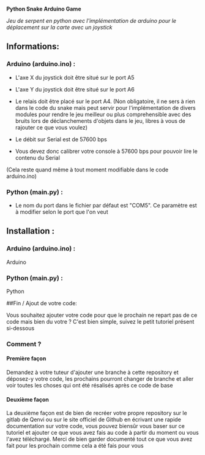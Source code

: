 **Python Snake Arduino Game**

_Jeu de serpent en python avec l'implémentation de arduino pour le déplacement sur la carte avec un joystick_

## Informations:

### Arduino (arduino.ino) :

* L'axe X du joystick doit être situé sur le port A5
* L'axe Y du joystick doit être situé sur le port A6
* Le relais doit être placé sur le port A4. (Non obligatoire, il ne sers à rien dans le code du snake mais peut servir pour l'implémentation de divers modules pour rendre le jeu meilleur ou plus comprehensible avec des bruits lors de déclanchements d'objets dans le jeu, libres à vous de rajouter ce que vous voulez)

* Le débit sur Serial est de 57600 bps
* Vous devez donc calibrer votre console à 57600 bps pour pouvoir lire le contenu du Serial

(Cela reste quand même à tout moment modifiable dans le code arduino.ino)

### Python (main.py) :

* Le nom du port dans le fichier par défaut est "COM5". Ce paramètre est à modifier selon le port que l'on veut

## Installation :

### Arduino (arduino.ino) :

Arduino

### Python (main.py) :

Python

##Fin / Ajout de votre code:

Vous souhaitez ajouter votre code pour que le prochain ne repart pas de ce code mais bien du votre ?
C'est bien simple, suivez le petit tutoriel présent si-dessous

### Comment ?

#### Première façon

Demandez à votre tuteur d'ajouter une branche à cette repository et déposez-y votre code, les prochains pourront changer de branche et aller voir toutes les choses qui ont été résalisés après ce code de base

#### Deuxième façon

La deuxième façon est de bien de recréer votre propre repository sur le gitlab de Qenvi ou sur le site officiel de Github en écrivant une rapide documentation sur votre code, vous pouvez biensûr vous baser sur ce tutoriel et ajouter ce que vous avez fais au code à partir du moment ou vous l'avez téléchargé. Merci de bien garder documenté tout ce que vous avez fait pour les prochain comme cela a été fais pour vous
